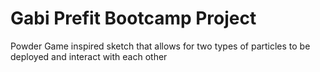# Gabi Prefit Bootcamp Project
 Powder Game inspired sketch that allows for two types of particles to be deployed and interact with each other
